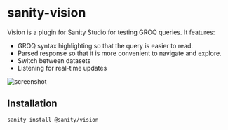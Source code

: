 # sanity-vision
Vision is a plugin for Sanity Studio for testing GROQ queries. It features: 

* GROQ syntax highlighting so that the query is easier to read. 
* Parsed response so that it is more convenient to navigate and explore.
* Switch between datasets
* Listening for real-time updates

![screenshot](https://cdn.sanity.io/images/3do82whm/next/da4cb4ff12945f0a95e6695ee2fad0470e14da9e-1651x1017.png)

## Installation
`sanity install @sanity/vision`
